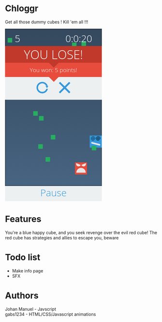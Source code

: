 Chloggr
=======

Get all those dummy cubes ! Kill 'em all !!!

![image](https://raw.githubusercontent.com/29jm/Chloggr/master/assets/screenshot.png)

Features
========

You're a blue happy cube, and you seek revenge over the evil red cube!
The red cube has strategies and allies to escape you, beware

Todo list
=========

* Make info page
* SFX

Authors
=======

Johan Manuel - Javscript  
gabs1234 - HTML/CSS/Javascript animations

